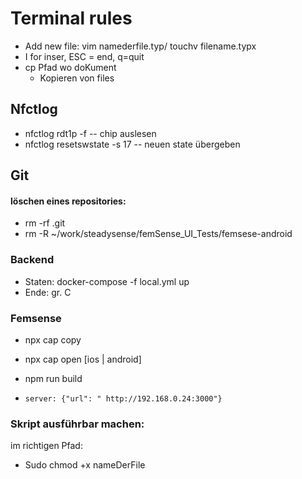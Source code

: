 # Terminal rules

 

- Add new file: vim namederfile.typ/ touchv filename.typx
- I for inser, ESC = end, q=quit
- cp Pfad wo doKument
  - Kopieren von files



## Nfctlog

- nfctlog rdt1p -f   -- chip auslesen
- nfctlog resetswstate -s 17 -- neuen state übergeben

## Git

#### löschen eines repositories:

- rm -rf .git          
-  rm -R  ~/work/steadysense/femSense_UI_Tests/femsese-android

### Backend

- Staten:  docker-compose -f local.yml up   
- Ende: gr. C

### Femsense

- npx cap copy

- npx cap open [ios | android]

- npm run build

- ```
  server: {"url": " http://192.168.0.24:3000"}
  ```

### Skript ausführbar machen:

im richtigen Pfad:

- Sudo chmod +x nameDerFile
